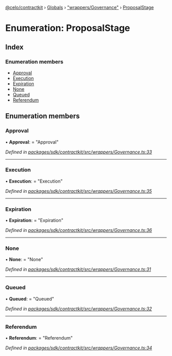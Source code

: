 [@celo/contractkit](../README.md) › [Globals](../globals.md) › ["wrappers/Governance"](../modules/_wrappers_governance_.md) › [ProposalStage](_wrappers_governance_.proposalstage.md)

# Enumeration: ProposalStage

## Index

### Enumeration members

* [Approval](_wrappers_governance_.proposalstage.md#approval)
* [Execution](_wrappers_governance_.proposalstage.md#execution)
* [Expiration](_wrappers_governance_.proposalstage.md#expiration)
* [None](_wrappers_governance_.proposalstage.md#none)
* [Queued](_wrappers_governance_.proposalstage.md#queued)
* [Referendum](_wrappers_governance_.proposalstage.md#referendum)

## Enumeration members

###  Approval

• **Approval**: = "Approval"

*Defined in [packages/sdk/contractkit/src/wrappers/Governance.ts:33](https://github.com/celo-org/celo-monorepo/blob/master/packages/sdk/contractkit/src/wrappers/Governance.ts#L33)*

___

###  Execution

• **Execution**: = "Execution"

*Defined in [packages/sdk/contractkit/src/wrappers/Governance.ts:35](https://github.com/celo-org/celo-monorepo/blob/master/packages/sdk/contractkit/src/wrappers/Governance.ts#L35)*

___

###  Expiration

• **Expiration**: = "Expiration"

*Defined in [packages/sdk/contractkit/src/wrappers/Governance.ts:36](https://github.com/celo-org/celo-monorepo/blob/master/packages/sdk/contractkit/src/wrappers/Governance.ts#L36)*

___

###  None

• **None**: = "None"

*Defined in [packages/sdk/contractkit/src/wrappers/Governance.ts:31](https://github.com/celo-org/celo-monorepo/blob/master/packages/sdk/contractkit/src/wrappers/Governance.ts#L31)*

___

###  Queued

• **Queued**: = "Queued"

*Defined in [packages/sdk/contractkit/src/wrappers/Governance.ts:32](https://github.com/celo-org/celo-monorepo/blob/master/packages/sdk/contractkit/src/wrappers/Governance.ts#L32)*

___

###  Referendum

• **Referendum**: = "Referendum"

*Defined in [packages/sdk/contractkit/src/wrappers/Governance.ts:34](https://github.com/celo-org/celo-monorepo/blob/master/packages/sdk/contractkit/src/wrappers/Governance.ts#L34)*
